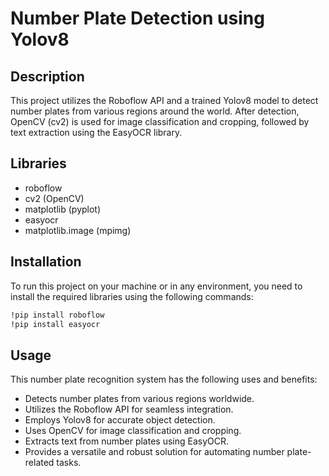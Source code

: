 # Number Plate Detection using Yolov8

## Description

This project utilizes the Roboflow API and a trained Yolov8 model to detect number plates from various regions around the world. After detection, OpenCV (cv2) is used for image classification and cropping, followed by text extraction using the EasyOCR library.

## Libraries

- roboflow
- cv2 (OpenCV)
- matplotlib (pyplot)
- easyocr
- matplotlib.image (mpimg)

## Installation

To run this project on your machine or in any environment, you need to install the required libraries using the following commands:

```bash
!pip install roboflow
!pip install easyocr
```
## Usage
This number plate recognition system has the following uses and benefits:

- Detects number plates from various regions worldwide.
- Utilizes the Roboflow API for seamless integration.
- Employs Yolov8 for accurate object detection.
- Uses OpenCV for image classification and cropping.
- Extracts text from number plates using EasyOCR.
- Provides a versatile and robust solution for automating number plate-related tasks.
